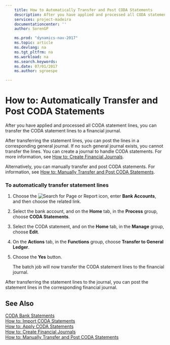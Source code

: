 ```yaml
---
    title: How to Automatically Transfer and Post CODA Statements 
    description: After you have applied and processed all CODA statement lines, you can transfer the CODA statement lines to a financial journal.
    services: project-madeira
    documentationcenter: ''
    author: SorenGP

    ms.prod: "dynamics-nav-2017"
    ms.topic: article
    ms.devlang: na
    ms.tgt_pltfrm: na
    ms.workload: na
    ms.search.keywords:
    ms.date: 07/01/2017
    ms.author: sgroespe

---
```

# How to: Automatically Transfer and Post CODA Statements
After you have applied and processed all CODA statement lines, you can transfer the CODA statement lines to a financial journal.  
  
 After transferring the statement lines, you can post the lines in a corresponding general journal. If no such general journal exists, you cannot transfer the lines. You can create a journal to handle CODA statements. For more information, see [How to: Create Financial Journals](how-to-create-financial-journals.md).  
  
 Alternatively, you can manually transfer and post CODA statements. For information, see [How to: Manually Transfer and Post CODA Statements](how-to-manually-transfer-and-post-coda-statements.md).  
  
### To automatically transfer statement lines  
  
1.  Choose the ![Search for Page or Report](media/ui-search/search_small.png "Search for Page or Report icon") icon, enter **Bank Accounts**, and then choose the related link.  
  
2.  Select the bank account, and on the **Home** tab, in the **Process** group, choose **CODA Statements**.  
  
3.  Select the CODA statement, and on the **Home** tab, in the **Manage** group, choose **Edit**.  
  
4.  On the **Actions** tab, in the **Functions** group, choose **Transfer to General Ledger**.  
  
5.  Choose the **Yes** button.  
  
     The batch job will now transfer the CODA statement lines to the financial journal.  
  
 After transferring the statement lines to the journal, you can post the statement lines in the corresponding financial journal.  
  
## See Also  
 [CODA Bank Statements](coda-bank-statements.md)   
 [How to: Import CODA Statements](how-to-import-coda-statements.md)   
 [How to: Apply CODA Statements](how-to-apply-coda-statements.md)   
 [How to: Create Financial Journals](how-to-create-financial-journals.md)   
 [How to: Manually Transfer and Post CODA Statements](how-to-manually-transfer-and-post-coda-statements.md)